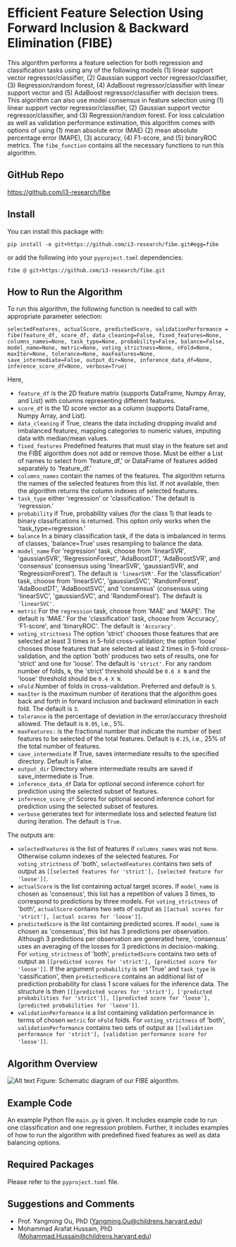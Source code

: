 # Efficient Feature Selection Using Forward Inclusion & Backward Elimination (FIBE)
This algorithm performs a feature selection for both regression and classification tasks using any of the following models (1) linear support vector regressor/classifier, (2) Gaussian support vector regressor/classifier, (3) Regression/random forest, (4) AdaBoost regressor/classifier with linear support vector and (5) AdaBoost regressor/classifier with decision trees. This algorithm can also use model consensus in feature selection using (1) linear support vector regressor/classifier, (2) Gaussian support vector regressor/classifier, and (3) Regression/random forest. For loss calculation as well as validation performance estimation, this algorithm comes with options of using (1) mean absolute error (MAE) (2) mean absolute percentage error (MAPE), (3) accuracy, (4) F1-score, and (5) binaryROC metrics. The ``fibe_function`` contains all the necessary functions to run this algorithm. 

## GitHub Repo
https://github.com/i3-research/fibe

## Install

You can install this package with:

```
pip install -e git+https://github.com/i3-research/fibe.git#egg=fibe
```

or add the following into your `pyproject.toml` dependencies:

```
fibe @ git+https://github.com/i3-research/fibe.git
```

## How to Run the Algorithm
To run this algorithm, the following function is needed to call with appropriate parameter selection:

``selectedFeatures, actualScore, predictedScore, validationPerformance = fibe(feature_df, score_df, data_cleaning=False, fixed_features=None, columns_names=None, task_type=None, probability=False, balance=False, model_name=None, metric=None, voting_strictness=None, nFold=None, maxIter=None, tolerance=None, maxFeatures=None, save_intermediate=False, output_dir=None, inference_data_df=None, inference_score_df=None, verbose=True)``

Here, 
- ``feature_df`` is the 2D feature matrix (supports DataFrame, Numpy Array, and List) with columns representing different features.
- ``score_df`` is the 1D score vector as a column (supports DataFrame, Numpy Array, and List).
- ``data_cleaning`` if True, cleans the data including dropping invalid and imbalanced features, mapping categories to numeric values, imputing data with median/mean values.
- ``fixed_features`` Predefined features that must stay in the feature set and the FIBE algorithm does not add or remove those. Must be either a List of names to select from 'feature_df,' or DataFrame of features added separately to 'feature_df.'
- ``columns_names`` contain the names of the features. The algorithm returns the names of the selected features from this list. If not available, then the algorithm returns the column indexes of selected features. 
- ``task_type`` either 'regression' or 'classification.' The default is 'regression.'
- ``probability`` if True, probability values (for the class 1) that leads to binary classifications is returned. This option only works when the 'task_type=regression.'
- ``balance`` In a binary classification task, if the data is imbalanced in terms of classes, 'balance=True' uses resampling to balance the data.
- ``model_name`` For 'regression' task, choose from 'linearSVR', 'gaussianSVR', 'RegressionForest', 'AdaBoostDT', 'AdaBoostSVR', and 'consensus' (consensus using 'linearSVR', 'gaussianSVR', and 'RegressionForest'). The default is ``'linearSVR'``. For the 'classification' task, choose from 'linearSVC', 'gaussianSVC', 'RandomForest', 'AdaBoostDT', 'AdaBoostSVC', and 'consensus' (consensus using 'linearSVC', 'gaussianSVC', and 'RandomForest'). The default is ``'linearSVC'``.
- ``metric`` For the ``regression`` task, choose from 'MAE' and 'MAPE'. The default is 'MAE.' For the 'classification' task, choose from 'Accuracy', 'F1-score', and 'binaryROC'. The default is ``'Accuracy'``.
- ``voting_strictness`` The option 'strict' chooses those features that are selected at least 3 times in 5-fold cross-validation; the option 'loose' chooses those features that are selected at least 2 times in 5-fold cross-validation, and the option 'both' produces two sets of results, one for 'strict' and one for 'loose'. The default is ``'strict'``. For any random number of folds, ``N``, the 'strict' threshold should be ``0.6 X N`` and the 'loose' threshold should be ``0.4 X N``.
- ``nFold`` Number of folds in cross-validation. Preferred and default is ``5``.
- ``maxIter`` is the maximum number of iterations that the algorithm goes back and forth in forward inclusion and backward elimination in each fold. The default is ``3``.
- ``tolerance`` is the percentage of deviation in the error/accuracy threshold allowed. The default is ``0.05``, i.e., 5%.
- ``maxFeatures:`` is the fractional number that indicate the number of best features to be selected of the total features. Default is ``0.25``, i.e., 25% of the total number of features.
- ``save_intermediate`` If True, saves intermediate results to the specified directory. Default is False.
- ``output_dir`` Directory where intermediate results are saved if save_intermediate is True.
- ``inference_data_df`` Data for optional second inference cohort for prediction using the selected subset of features.
- ``inference_score_df`` Scores for optional second inference cohort for prediction using the selected subset of features.
- ``verbose`` generates text for intermediate loss and selected feature list during iteration. The default is ``True``.

The outputs are:
- ``selectedFeatures`` is the list of features if ``columns_names`` was not ``None``. Otherwise column indexes of the selected features. For ``voting_strictness`` of 'both', ``selectedFeatures`` contains two sets of output as ``[[selected features for 'strict'], [selected feature for 'loose']]``. 
- ``actualScore`` is the list containing actual target scores. If ``model_name`` is chosen as 'consensus', this list has a repetition of values 3 times, to correspond to predictions by three models. For ``voting_strictness`` of 'both', ``actualScore`` contains two sets of output as ``[[actual scores for 'strict'], [actual scores for 'loose']]``. 
- ``predictedScore`` is the list containing predicted scores. If ``model_name`` is chosen as 'consensus', this list has 3 predictions per observation. Although 3 predictions per observation are generated here, 'consensus' uses an averaging of the losses for 3 predictions in decision-making. For ``voting_strictness`` of 'both', ``predictedScore`` contains two sets of output as ``[[predicted scores for 'strict'], [predicted score for 'loose']]``. If the argument ``probability`` is set 'True' and ``task_type`` is 'cassification', then ``predictedScore`` contains an additional list of prediction probability for class 1 score values for the inference data. The structure is then ``[[[predicted scores for 'strict'], ['predicted probabilities for 'strict']], [[predicted score for 'loose'],[predicted probabilities for 'loose']]``.
- ``validationPerformance`` is a list containing validation performance in terms of chosen ``metric`` for ``nFold`` folds. For ``voting_strictness`` of 'both', ``validationPerformance`` contains two sets of output as ``[[validation performance for 'strict'], [validation performance score for 'loose']]``. 

## Algorithm Overview
![Alt text](figure/figure_v2.png?raw=true "Title")
Figure: Schematic diagram of our FIBE algorithm.

## Example Code
An example Python file ``main.py`` is given. It includes example code to run one classification and one regression problem. Further, it includes examples of how to run the algorithm with predefined fixed features as well as data balancing options.

## Required Packages
Please refer to the ``pyproject.toml`` file.

## Suggestions and Comments
- Prof. Yangming Ou, PhD (Yangming.Ou@childrens.harvard.edu)
- Mohammad Arafat Hussain, PhD (Mohammad.Hussain@childrens.harvard.edu)
